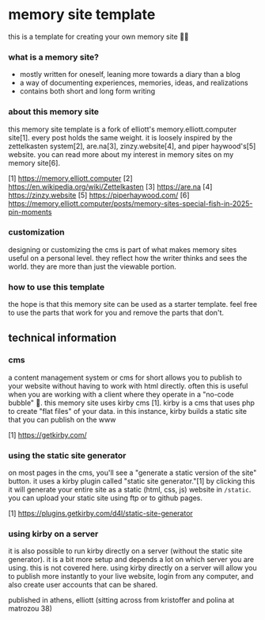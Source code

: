 # memory site template

this is a template for creating your own memory site 🍊💬

### what is a memory site?

- mostly written for oneself, leaning more towards a diary than a blog
- a way of documenting experiences, memories, ideas, and realizations
- contains both short and long form writing

### about this memory site

this memory site template is a fork of elliott's memory.elliott.computer site[1]. every post holds the same weight. it is loosely inspired by the zettelkasten system[2], are.na[3], zinzy.website[4], and piper haywood's[5] website. you can read more about my interest in memory sites on my memory site[6].

[1] https://memory.elliott.computer
[2] https://en.wikipedia.org/wiki/Zettelkasten
[3] https://are.na
[4] https://zinzy.website
[5] https://piperhaywood.com/
[6] https://memory.elliott.computer/posts/memory-sites-special-fish-in-2025-pin-moments

### customization

designing or customizing the cms is part of what makes memory sites useful on a personal level. they reflect how the writer thinks and sees the world. they are more than just the viewable portion.

### how to use this template

the hope is that this memory site can be used as a starter template. feel free to use the parts that work for you and remove the parts that don't.


## technical information

### cms

a content management system or cms for short allows you to publish to your website without having to work with html directly. often this is useful when you are working with a client where they operate in a "no-code bubble" 🫧. this memory site uses kirby cms [1]. kirby is a cms that uses php to create "flat files" of your data. in this instance, kirby builds a static site that you can publish on the www

[1] https://getkirby.com/

### using the static site generator

on most pages in the cms, you'll see a "generate a static version of the site" button. it uses a kirby plugin called "static site generator."[1] by clicking this it will generate your entire site as a static (html, css, js) website in `/static`. you can upload your static site using ftp or to github pages.

[1] https://plugins.getkirby.com/d4l/static-site-generator

### using kirby on a server

it is also possible to run kirby directly on a server (without the static site generator). it is a bit more setup and depends a lot on which server you are using. this is not covered here. using kirby directly on a server will allow you to publish more instantly to your live website, login from any computer, and also create user accounts that can be shared.

published in athens,
elliott
(sitting across from kristoffer and polina at matrozou 38)
